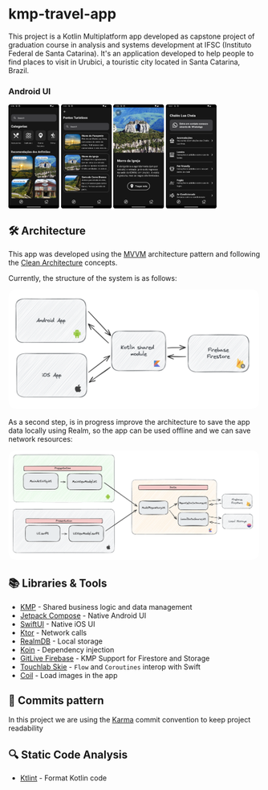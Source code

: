 # kmp-travel-app

This project is a Kotlin Multiplatform app developed as capstone project of graduation course in
analysis and systems development at IFSC (Instituto Federal de Santa Catarina). It's an application
developed to help people to find places to visit in Urubici, a touristic city located in Santa
Catarina, Brazil.

### Android UI

<p float="left">
<img align="center" width="20%" src="images/explore_screen_android.png" />
<img align="center" width="20%" src="images/category_screen_android.png" />
<img align="center" width="20%" src="images/place_screen_android.png" />
<img align="center" width="20%" src="images/guidances_screen_android.png" />
</p>

## 🛠 Architecture

This app was developed using the [MVVM](https://developer.android.com/topic/architecture)
architecture pattern and following
the [Clean Architecture](https://blog.cleancoder.com/uncle-bob/2012/08/13/the-clean-architecture.html)
concepts.

Currently, the structure of the system is as follows:

<img src="images/architecture_1.png" width="500" style="border-radius: 15px;">

As a second step, is in progress improve the architecture to save the app data locally using Realm,
so the app can be used offline and we can save network resources:

<img src="images/architecture_2.png" width="500" style="border-radius: 15px;">

## 📚 Libraries & Tools

- [KMP](https://kotlinlang.org/docs/multiplatform.html) - Shared business logic and data management
- [Jetpack Compose](https://developer.android.com/compose) - Native Android UI
- [SwiftUI](https://developer.apple.com/xcode/swiftui/) - Native iOS UI
- [Ktor](https://ktor.io/docs/client-create-multiplatform-application.html#ktor-dependencies) - Network calls
- [RealmDB](https://github.com/realm/realm-kotlin) - Local storage
- [Koin](https://insert-koin.io/docs/reference/koin-mp/kmp/) - Dependency injection
- [GitLive Firebase](https://github.com/GitLiveApp/firebase-kotlin-sdk) - KMP Support for Firestore and Storage
- [Touchlab Skie](https://skie.touchlab.co/features/flows) - `Flow` and `Coroutines` interop with Swift
- [Coil](https://github.com/coil-kt/coil) - Load images in the app

## 📝 Commits pattern

In this project we are using the [Karma](https://karma-runner.github.io/6.4/dev/git-commit-msg.html) commit convention to keep project readability

## 🔍 Static Code Analysis
- [Ktlint](https://github.com/pinterest/ktlint) - Format Kotlin code
